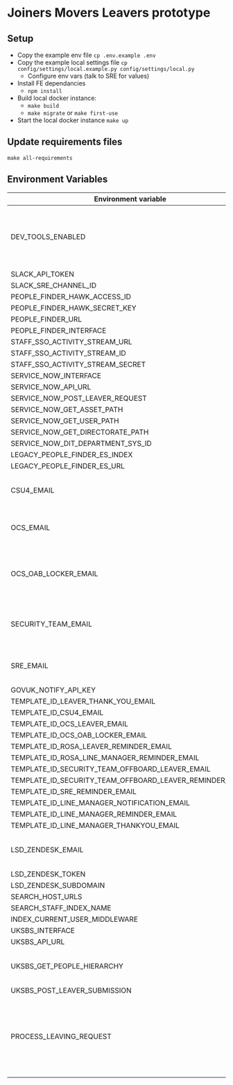 # Joiners Movers Leavers prototype

## Setup

- Copy the example env file `cp .env.example .env`
- Copy the example local settings file `cp config/settings/local.example.py config/settings/local.py`
    - Configure env vars (talk to SRE for values)
- Install FE dependancies
    - `npm install` 
- Build local docker instance:
    - `make build`
    - `make migrate` or `make first-use` 
- Start the local docker instance `make up`

## Update requirements files

`make all-requirements`

## Environment Variables

| Environment variable                                     | Default                                    | Notes                                                               |
| ---------------------------------                        | ------------------------------------------ | ---------------------------------                                   |
| DEV_TOOLS_ENABLED                                        | false                                      | Set this value to "true" to enable Dev Tools and disable Authbroker |
| SLACK_API_TOKEN                                          | None                                       |                                                                     |
| SLACK_SRE_CHANNEL_ID                                     | None                                       |                                                                     |
| PEOPLE_FINDER_HAWK_ACCESS_ID                             |                                            |                                                                     |
| PEOPLE_FINDER_HAWK_SECRET_KEY                            |                                            |                                                                     |
| PEOPLE_FINDER_URL                                        |                                            |                                                                     |
| PEOPLE_FINDER_INTERFACE                                  |                                            |                                                                     |
| STAFF_SSO_ACTIVITY_STREAM_URL                            | None                                       |                                                                     |
| STAFF_SSO_ACTIVITY_STREAM_ID                             | None                                       |                                                                     |
| STAFF_SSO_ACTIVITY_STREAM_SECRET                         | None                                       |                                                                     |
| SERVICE_NOW_INTERFACE                                    | None                                       |                                                                     |
| SERVICE_NOW_API_URL                                      | None                                       |                                                                     |
| SERVICE_NOW_POST_LEAVER_REQUEST                          | None                                       |                                                                     |
| SERVICE_NOW_GET_ASSET_PATH                               | None                                       |                                                                     |
| SERVICE_NOW_GET_USER_PATH                                | None                                       |                                                                     |
| SERVICE_NOW_GET_DIRECTORATE_PATH                         | None                                       |                                                                     |
| SERVICE_NOW_DIT_DEPARTMENT_SYS_ID                        | None                                       |                                                                     |
| LEGACY_PEOPLE_FINDER_ES_INDEX                            | None                                       |                                                                     |
| LEGACY_PEOPLE_FINDER_ES_URL                              | None                                       |                                                                     |
| CSU4_EMAIL                                               | None                                       | Email address for the CSU4 Team                                     |
| OCS_EMAIL                                                | None                                       | Email address for the OCS Team                                      |
| OCS_OAB_LOCKER_EMAIL                                     | None                                       | Email address for the OCS OAB Locker Team                           |
| SECURITY_TEAM_EMAIL                                      | None                                       | Email address for the Security Team                                 |
| SRE_EMAIL                                                | None                                       | Email address for the SRE Team                                      |
| GOVUK_NOTIFY_API_KEY                                     | None                                       |                                                                     |
| TEMPLATE_ID_LEAVER_THANK_YOU_EMAIL                       | None                                       |                                                                     |
| TEMPLATE_ID_CSU4_EMAIL                                   | None                                       |                                                                     |
| TEMPLATE_ID_OCS_LEAVER_EMAIL                             | None                                       |                                                                     |
| TEMPLATE_ID_OCS_OAB_LOCKER_EMAIL                         | None                                       |                                                                     |
| TEMPLATE_ID_ROSA_LEAVER_REMINDER_EMAIL                   | None                                       |                                                                     |
| TEMPLATE_ID_ROSA_LINE_MANAGER_REMINDER_EMAIL             | None                                       |                                                                     |
| TEMPLATE_ID_SECURITY_TEAM_OFFBOARD_LEAVER_EMAIL          | None                                       |                                                                     |
| TEMPLATE_ID_SECURITY_TEAM_OFFBOARD_LEAVER_REMINDER_EMAIL | None                                       |                                                                     |
| TEMPLATE_ID_SRE_REMINDER_EMAIL                           | None                                       |                                                                     |
| TEMPLATE_ID_LINE_MANAGER_NOTIFICATION_EMAIL              | None                                       |                                                                     |
| TEMPLATE_ID_LINE_MANAGER_REMINDER_EMAIL                  | None                                       |                                                                     |
| TEMPLATE_ID_LINE_MANAGER_THANKYOU_EMAIL                  | None                                       |                                                                     |
| LSD_ZENDESK_EMAIL                                        |                                            | LSD Team Zendesk email address                                      |
| LSD_ZENDESK_TOKEN                                        |                                            |                                                                     |
| LSD_ZENDESK_SUBDOMAIN                                    |                                            |                                                                     |
| SEARCH_HOST_URLS                                         |                                            |                                                                     |
| SEARCH_STAFF_INDEX_NAME                                  | staff                                      |                                                                     |
| INDEX_CURRENT_USER_MIDDLEWARE                            | false                                      |                                                                     |
| UKSBS_INTERFACE                                          | None                                       |                                                                     |
| UKSBS_API_URL                                            | None                                       |                                                                     |
| UKSBS_GET_PEOPLE_HIERARCHY                               | None                                       | UK SBS People Hierarchy path                                        |
| UKSBS_POST_LEAVER_SUBMISSION                             | None                                       |                                                                     |
| PROCESS_LEAVING_REQUEST                                  | true                                       | Set to 'false' if you want to prevent sending leaving request data to the processors. |
